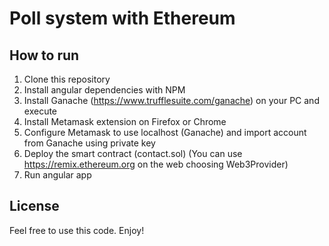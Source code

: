 # Poll system with Ethereum

## How to run

1. Clone this repository
2. Install angular dependencies with NPM
3. Install Ganache (https://www.trufflesuite.com/ganache) on your PC and execute
4. Install Metamask extension on Firefox or Chrome
5. Configure Metamask to use localhost (Ganache) and import account from Ganache using private key
6. Deploy the smart contract (contact.sol) (You can use https://remix.ethereum.org on the web choosing Web3Provider)
7. Run angular app

## License

Feel free to use this code. Enjoy!
